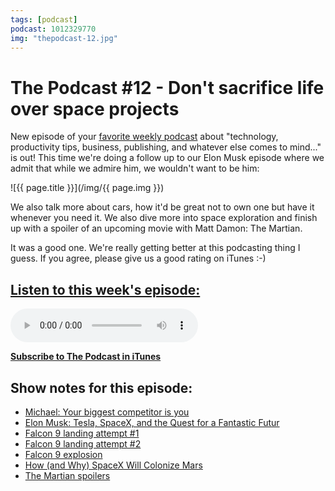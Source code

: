```yaml
---
tags: [podcast]
podcast: 1012329770
img: "thepodcast-12.jpg"
---
```


# The Podcast #12 - Don't sacrifice life over space projects

New episode of your [favorite weekly podcast][p] about "technology, productivity tips, business, publishing, and whatever else comes to mind..." is out! This time we're doing a follow up to our Elon Musk episode where we admit that while we admire him, we wouldn't want to be him:

<!--More-->

![{{ page.title }}](/img/{{ page.img }})

We also talk more about cars, how it'd be great not to own one but have it whenever you need it. We also dive more into space exploration and finish up with a spoiler of an upcoming movie with Matt Damon: The Martian. 

It was a good one. We're really getting better at this podcasting thing I guess. If you agree, please give us a good rating on iTunes :-)

## [Listen to this week's episode:][e]

<audio controls>
<source src="https://files.nozbe.com/podcast/012.mp3" type="audio/mpeg">
</audio>

**[Subscribe to The Podcast in iTunes][i]**

## Show notes for this episode:

  * [Michael: Your biggest competitor is you](https://sliwinski.com/your-biggest-competitor-you/)
  * [Elon Musk: Tesla, SpaceX, and the Quest for a Fantastic Futur](http://www.amazon.com/Elon-Musk-SpaceX-Fantastic-Future/dp/0062301233)
  * [Falcon 9 landing attempt #1](https://vine.co/v/OjqeYWWpVWK)
  * [Falcon 9 landing attempt #2](https://www.youtube.com/watch?v=BhMSzC1crr0)
  * [Falcon 9 explosion](https://youtu.be/ZeiBFtkrZEw?t=23m40s)
  * [How (and Why) SpaceX Will Colonize Mars](http://waitbutwhy.com/2015/08/how-and-why-spacex-will-colonize-mars.html)
  * [The Martian spoilers](http://www.foxmovies.com/movies/the-martian)

[e]: http://thepodcast.fm/episodes/12
[p]: https://michael.gratis/thepodcastfm
[n]: https://nozbe.com/?a=mike
[r]: https://michael.gratis/radex
[i]: https://michael.gratis/thepodcast